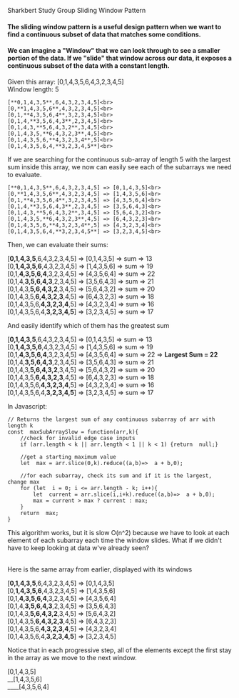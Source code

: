 Sharkbert Study Group
Sliding Window Pattern
<h4>The sliding window pattern is a useful design pattern when we want to find a continuous subset of data that matches some conditions.</h4>
<h4>We can imagine a "Window" that we can look through to see a smaller portion of the data. If we "slide" that window across our data, it exposes a continuous subset of the data with a constant length.</h4>

Given this array: [0,1,4,3,5,6,4,3,2,3,4,5]<br>
Window length: 5

    [**0,1,4,3,5**,6,4,3,2,3,4,5]<br>
    [0,**1,4,3,5,6**,4,3,2,3,4,5]<br>
    [0,1,**4,3,5,6,4**,3,2,3,4,5]<br>
    [0,1,4,**3,5,6,4,3**,2,3,4,5]<br>
    [0,1,4,3,**5,6,4,3,2**,3,4,5]<br>
    [0,1,4,3,5,**6,4,3,2,3**,4,5]<br>
    [0,1,4,3,5,6,**4,3,2,3,4**,5]<br>
    [0,1,4,3,5,6,4,**3,2,3,4,5**]<br>

If we are searching for the continuous sub-array of length 5 with the largest sum inside this array, we now can easily see each of the subarrays we need to evaluate.

    [**0,1,4,3,5**,6,4,3,2,3,4,5] => [0,1,4,3,5]<br>
    [0,**1,4,3,5,6**,4,3,2,3,4,5] => [1,4,3,5,6]<br>
    [0,1,**4,3,5,6,4**,3,2,3,4,5] => [4,3,5,6,4]<br>
    [0,1,4,**3,5,6,4,3**,2,3,4,5] => [3,5,6,4,3]<br>
    [0,1,4,3,**5,6,4,3,2**,3,4,5] => [5,6,4,3,2]<br>
    [0,1,4,3,5,**6,4,3,2,3**,4,5] => [6,4,3,2,3]<br>
    [0,1,4,3,5,6,**4,3,2,3,4**,5] => [4,3,2,3,4]<br>
    [0,1,4,3,5,6,4,**3,2,3,4,5**] => [3,2,3,4,5]<br>

Then, we can evaluate their sums:

[**0,1,4,3,5**,6,4,3,2,3,4,5] => [0,1,4,3,5] => sum => 13<br>
[0,**1,4,3,5,6**,4,3,2,3,4,5] => [1,4,3,5,6] => sum => 19<br>
[0,1,**4,3,5,6,4**,3,2,3,4,5] => [4,3,5,6,4] => sum => 22<br>
[0,1,4,**3,5,6,4,3**,2,3,4,5] => [3,5,6,4,3] => sum => 21<br>
[0,1,4,3,**5,6,4,3,2**,3,4,5] => [5,6,4,3,2] => sum => 20<br>
[0,1,4,3,5,**6,4,3,2,3**,4,5] => [6,4,3,2,3] => sum => 18<br>
[0,1,4,3,5,6,**4,3,2,3,4**,5] => [4,3,2,3,4] => sum => 16<br>
[0,1,4,3,5,6,4,**3,2,3,4,5**] => [3,2,3,4,5] => sum => 17<br>

And easily identify which of them has the greatest sum<br>

[**0,1,4,3,5**,6,4,3,2,3,4,5] => [0,1,4,3,5] => sum => 13<br>
[0,**1,4,3,5,6**,4,3,2,3,4,5] => [1,4,3,5,6] => sum => 19<br>
[0,1,**4,3,5,6,4**,3,2,3,4,5] => [4,3,5,6,4] => sum => 22 => **Largest Sum = 22**<br>
[0,1,4,**3,5,6,4,3**,2,3,4,5] => [3,5,6,4,3] => sum => 21<br>
[0,1,4,3,**5,6,4,3,2**,3,4,5] => [5,6,4,3,2] => sum => 20<br>
[0,1,4,3,5,**6,4,3,2,3**,4,5] => [6,4,3,2,3] => sum => 18<br>
[0,1,4,3,5,6,**4,3,2,3,4**,5] => [4,3,2,3,4] => sum => 16<br>
[0,1,4,3,5,6,4,**3,2,3,4,5**] => [3,2,3,4,5] => sum => 17<br>

In Javascript:
```
// Returns the largest sum of any continuous subarray of arr with length k
const  maxSubArraySlow = function(arr,k){
	//check for invalid edge case inputs
	if (arr.length < k || arr.length < 1 || k < 1) {return  null;}
	
	//get a starting maximum value
	let  max = arr.slice(0,k).reduce((a,b)=>  a + b,0);
	
	//for each subarray, check its sum and if it is the largest, change max
	for (let  i = 0; i <= arr.length - k; i++){
		let  current = arr.slice(i,i+k).reduce((a,b)=>  a + b,0);
		max = current > max ? current : max;
	}
	return  max;
}
```

This algorithm works, but it is slow O(n^2) because we have to look at each element of each subarray each time the window slides.  What if we didn't have to keep looking at data w've already seen?<br><br>


Here is the same array from earlier, displayed with its windows<br>

[**0,1,4,3,5**,6,4,3,2,3,4,5] => [0,1,4,3,5] <br>
[0,**1,4,3,5,6**,4,3,2,3,4,5] => [1,4,3,5,6] <br>
[0,1,**4,3,5,6,4**,3,2,3,4,5] => [4,3,5,6,4] <br>
[0,1,4,**3,5,6,4,3**,2,3,4,5] => [3,5,6,4,3] <br>
[0,1,4,3,**5,6,4,3,2**,3,4,5] => [5,6,4,3,2] <br>
[0,1,4,3,5,**6,4,3,2,3**,4,5] => [6,4,3,2,3] <br>
[0,1,4,3,5,6,**4,3,2,3,4**,5] => [4,3,2,3,4] <br>
[0,1,4,3,5,6,4,**3,2,3,4,5**] => [3,2,3,4,5] <br>

Notice that in each progressive step, all of the elements except the first stay in the array as we move to the next window. <br> 

[0,1,4,3,5]<br>
__[1,4,3,5,6]<br>
____[4,3,5,6,4]<br>

